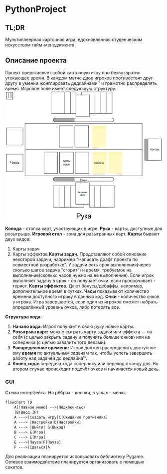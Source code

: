 # PythonProject
## TL;DR
Мультиплеерная карточная игра, вдохновлённая студенческим искусством тайм-менеджмента.
## Описание проекта
Проект представляет собой карточную игру про безвозвратно утекающее время. В каждом матче двое игроков противостоят друг другу в умении жонглировать дедлайнами™ и грамотно распределять время.  Игровое поле имеет следующую структуру:
![Table GUI](docs/img/table_gui.png)

**Колода** - стопка карт, участвующих в игре.
**Рука** - карты, доступные для розыгрыша.
**Игровой стол** - зона для разыгранных карт.
**Карты** бывают двух видов:
1. Карты задач
2. Карты эффектов
**Карты задач.** Представляют собой описание некоторой задачи, например "Написать драфт проекта по совместной разработке".  У задачи есть срок выполнения(через сколько шагов задача "сгорит") и время, требуемое на выполнение(сколько часов нужно на её выполнение). Если игрок выполняет задачу в срок - он получает очки, если просрочивает - теряет.
**Карты эффектов**. Дают бонусы/дебаффы, например, дополнительное время в сутках.
**Часы** показывают количество времени доступного игроку в данный ход.
**Очки** - количество очков у игрока. Игра завершается, если один из игроков сможет набрать определённый уровень очков, либо потерять все.

**Структура хода:**
1. **Начало хода:** Игрок получает в свою руку новые карты.
2. **Розыгрыш карт:**  можно сыграть карту задачи или эффекта — на себя (с целью закрыть задачу и получить больше очков) или на соперника (с целью завалить того делами).
3. **Распределение времени:** Игрок должен распределить доступное ему **время** по актуальным задачам так, чтобы успеть завершить работу над задачей до дедлайна™.
4. **Конец хода:** передача хода сопернику или переход к концу дня. Во втором случае происходит подсчёт очков и начинается новый день.
### GUI
Схема интерфейса. На рёбрах - кнопки, в узлах - меню.
```mermaid
flowchart TD
    A[Главное меню] -->|Подключиться
    |B(Ввод IP)
    A --->|Создать игру|C(Ожидание противника)
    A ---> |Настройки|D(Настройки)
    A ---> |Выйти| G(Выход)
    B ---> E[Игра]
    C ---> E[Игра]
    E --->|Пауза|F[Пауза]
    F --->|Сдаться|A 
```
Для реализации планируется использовать библиотеку Pygame. Сетевое взаимодействие планируется организовать с помощью сокетов.
